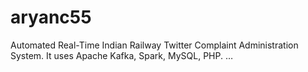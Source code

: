# aryanc55
Automated Real-Time Indian Railway Twitter Complaint Administration System. It uses Apache Kafka, Spark, MySQL, PHP. …
